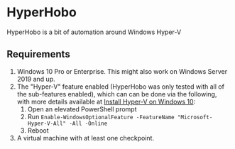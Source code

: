 # HyperHobo

HyperHobo is a bit of automation around Windows Hyper-V

## Requirements

1. Windows 10 Pro or Enterprise. This might also work on Windows Server 2019 and up.
1. The "Hyper-V" feature enabled (HyperHobo was only tested with all of the sub-features enabled), which can can be done via the following, with more details available at [Install Hyper-V on Windows 10](https://docs.microsoft.com/en-us/virtualization/hyper-v-on-windows/quick-start/enable-hyper-v):
    1. Open an elevated PowerShell prompt
    1. Run `Enable-WindowsOptionalFeature -FeatureName "Microsoft-Hyper-V-All" -All -Online`
    1. Reboot
1. A virtual machine with at least one checkpoint.

